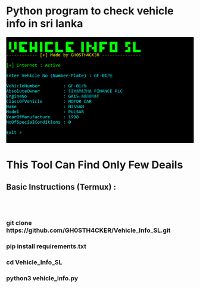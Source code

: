 # Python program to check vehicle info in sri lanka

![screenshot](https://github.com/GH0STH4CKER/Vehicle_Info_SL/blob/main/vehicle_info_ss.png?raw=true)

<h1> This Tool Can Find Only Few Deails </h2>

<h2>Basic Instructions (Termux) :</h2> <br>
<br>
<h3>git clone https://github.com/GH0STH4CKER/Vehicle_Info_SL.git</h3>
<h3>pip install requirements.txt</h3>
<h3>cd Vehicle_Info_SL</h3>
<h3>python3 vehicle_info.py</h3>

